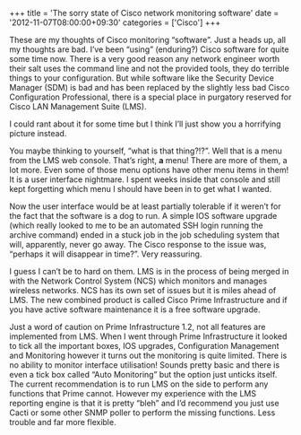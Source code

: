 +++
title = 'The sorry state of Cisco network monitoring software'
date = '2012-11-07T08:00:00+09:30'
categories = ['Cisco']
+++

These are my thoughts of Cisco monitoring “software”. Just a heads up, all my
thoughts are bad. I’ve been “using” (enduring?) Cisco software for quite some
time now. There is a very good reason any network engineer worth their salt uses
the command line and not the provided tools, they do terrible things to your
configuration. But while software like the Security Device Manager (SDM) is bad
and has been replaced by the slightly less bad Cisco Configuration Professional,
there is a special place in purgatory reserved for Cisco LAN Management Suite
(LMS).

I could rant about it for some time but I think I’ll just show you a horrifying
picture instead.

You maybe thinking to yourself, “what is that thing?!?”. Well that is a menu
from the LMS web console. That’s right, **a** menu! There are more of them, a
lot more. Even some of those menu options have other menu items in them! It is
a user interface nightmare. I spent weeks inside that console and still kept
forgetting which menu I should have been in to get what I wanted.

Now the user interface would be at least partially tolerable if it weren’t for
the fact that the software is a dog to run. A simple IOS software upgrade (which
really looked to me to be an automated SSH login running the archive command)
ended in a stuck job in the job scheduling system that will, apparently, never
go away. The Cisco response to the issue was, “perhaps it will disappear in
time?”. Very reassuring.

I guess I can’t be to hard on them. LMS is in the process of being merged in
with the Network Control System (NCS) which monitors and manages wireless
networks. NCS has its own set of issues but it is miles ahead of LMS. The new
combined product is called Cisco Prime Infrastructure and if you have active
software maintenance it is a free software upgrade.

Just a word of caution on Prime Infrastructure 1.2, not all features are
implemented from LMS. When I went through Prime Infrastructure it looked to tick
all the important boxes, IOS upgrades, Configuration Management and Monitoring
however it turns out the monitoring is quite limited. There is no ability to
monitor interface utilisation! Sounds pretty basic and there is even a tick box
called “Auto Monitoring” but the option just unticks itself. The current
recommendation is to run LMS on the side to perform any functions that Prime
cannot. However my experience with the LMS reporting engine is that it is pretty
“bleh” and I’d recommend you just use Cacti or some other SNMP poller to perform
the missing functions. Less trouble and far more flexible.
